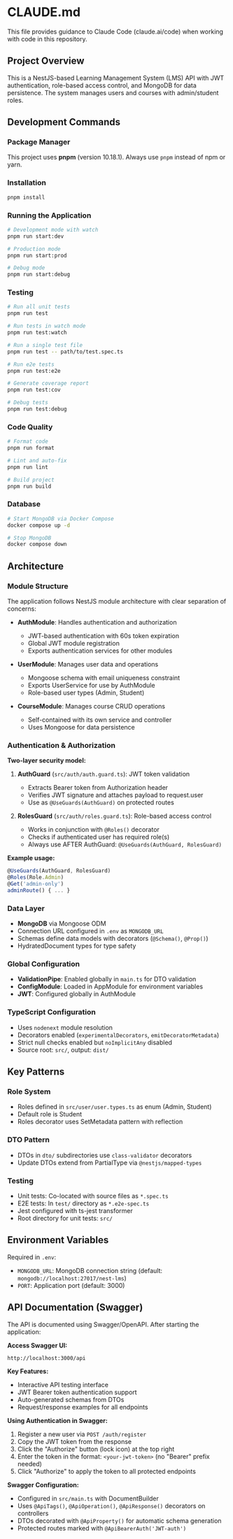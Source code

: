 # CLAUDE.md

This file provides guidance to Claude Code (claude.ai/code) when working with code in this repository.

## Project Overview

This is a NestJS-based Learning Management System (LMS) API with JWT authentication, role-based access control, and MongoDB for data persistence. The system manages users and courses with admin/student roles.

## Development Commands

### Package Manager
This project uses **pnpm** (version 10.18.1). Always use `pnpm` instead of npm or yarn.

### Installation
```bash
pnpm install
```

### Running the Application
```bash
# Development mode with watch
pnpm run start:dev

# Production mode
pnpm run start:prod

# Debug mode
pnpm run start:debug
```

### Testing
```bash
# Run all unit tests
pnpm run test

# Run tests in watch mode
pnpm run test:watch

# Run a single test file
pnpm run test -- path/to/test.spec.ts

# Run e2e tests
pnpm run test:e2e

# Generate coverage report
pnpm run test:cov

# Debug tests
pnpm run test:debug
```

### Code Quality
```bash
# Format code
pnpm run format

# Lint and auto-fix
pnpm run lint

# Build project
pnpm run build
```

### Database
```bash
# Start MongoDB via Docker Compose
docker compose up -d

# Stop MongoDB
docker compose down
```

## Architecture

### Module Structure
The application follows NestJS module architecture with clear separation of concerns:

- **AuthModule**: Handles authentication and authorization
  - JWT-based authentication with 60s token expiration
  - Global JWT module registration
  - Exports authentication services for other modules

- **UserModule**: Manages user data and operations
  - Mongoose schema with email uniqueness constraint
  - Exports UserService for use by AuthModule
  - Role-based user types (Admin, Student)

- **CourseModule**: Manages course CRUD operations
  - Self-contained with its own service and controller
  - Uses Mongoose for data persistence

### Authentication & Authorization

**Two-layer security model:**

1. **AuthGuard** (`src/auth/auth.guard.ts`): JWT token validation
   - Extracts Bearer token from Authorization header
   - Verifies JWT signature and attaches payload to request.user
   - Use as `@UseGuards(AuthGuard)` on protected routes

2. **RolesGuard** (`src/auth/roles.guard.ts`): Role-based access control
   - Works in conjunction with `@Roles()` decorator
   - Checks if authenticated user has required role(s)
   - Always use AFTER AuthGuard: `@UseGuards(AuthGuard, RolesGuard)`

**Example usage:**
```typescript
@UseGuards(AuthGuard, RolesGuard)
@Roles(Role.Admin)
@Get('admin-only')
adminRoute() { ... }
```

### Data Layer
- **MongoDB** via Mongoose ODM
- Connection URL configured in `.env` as `MONGODB_URL`
- Schemas define data models with decorators (`@Schema()`, `@Prop()`)
- HydratedDocument types for type safety

### Global Configuration
- **ValidationPipe**: Enabled globally in `main.ts` for DTO validation
- **ConfigModule**: Loaded in AppModule for environment variables
- **JWT**: Configured globally in AuthModule

### TypeScript Configuration
- Uses `nodenext` module resolution
- Decorators enabled (`experimentalDecorators`, `emitDecoratorMetadata`)
- Strict null checks enabled but `noImplicitAny` disabled
- Source root: `src/`, output: `dist/`

## Key Patterns

### Role System
- Roles defined in `src/user/user.types.ts` as enum (Admin, Student)
- Default role is Student
- Roles decorator uses SetMetadata pattern with reflection

### DTO Pattern
- DTOs in `dto/` subdirectories use `class-validator` decorators
- Update DTOs extend from PartialType via `@nestjs/mapped-types`

### Testing
- Unit tests: Co-located with source files as `*.spec.ts`
- E2E tests: In `test/` directory as `*.e2e-spec.ts`
- Jest configured with ts-jest transformer
- Root directory for unit tests: `src/`

## Environment Variables
Required in `.env`:
- `MONGODB_URL`: MongoDB connection string (default: `mongodb://localhost:27017/nest-lms`)
- `PORT`: Application port (default: 3000)

## API Documentation (Swagger)

The API is documented using Swagger/OpenAPI. After starting the application:

**Access Swagger UI:**
```
http://localhost:3000/api
```

**Key Features:**
- Interactive API testing interface
- JWT Bearer token authentication support
- Auto-generated schemas from DTOs
- Request/response examples for all endpoints

**Using Authentication in Swagger:**
1. Register a new user via `POST /auth/register`
2. Copy the JWT token from the response
3. Click the "Authorize" button (lock icon) at the top right
4. Enter the token in the format: `<your-jwt-token>` (no "Bearer" prefix needed)
5. Click "Authorize" to apply the token to all protected endpoints

**Swagger Configuration:**
- Configured in `src/main.ts` with DocumentBuilder
- Uses `@ApiTags()`, `@ApiOperation()`, `@ApiResponse()` decorators on controllers
- DTOs decorated with `@ApiProperty()` for automatic schema generation
- Protected routes marked with `@ApiBearerAuth('JWT-auth')`
